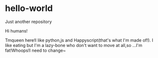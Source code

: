 # hello-world
Just another repository

Hi humans!

Tmqueen here!I like python,js and Happyscript(that's what I'm made of!).
I like eating but I'm a lazy-bone who don't want to move at all,so ...I'm fat!Whoops!I need to change~
